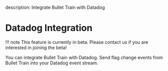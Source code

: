 description: Integrate Bullet Train with Datadog

# Datadog Integration

!!! note
    This feature is currently in beta. Please contact us if you are interested in joining the beta!

You can integrate Bullet Train with Datadog. Send flag change events from Bullet Train into your Datadog event stream.
